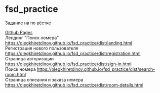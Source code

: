 # fsd_practice

Задание на по вёстке

[Github Pages](https://olegkhiretdinov.github.io/fsd_practice/)  
Лендинг "Поиск номера" https://olegkhiretdinov.github.io/fsd_practice/dist/landing.html  
Регистрация нового пользователя https://olegkhiretdinov.github.io/fsd_practice/dist/registration.html  
Страница авторизации https://olegkhiretdinov.github.io/fsd_practice/dist/sign-in.html  
Поиск номера https://olegkhiretdinov.github.io/fsd_practice/dist/search-room.html  
Страница описания и заказа номера https://olegkhiretdinov.github.io/fsd_practice/dist/room-details.html
